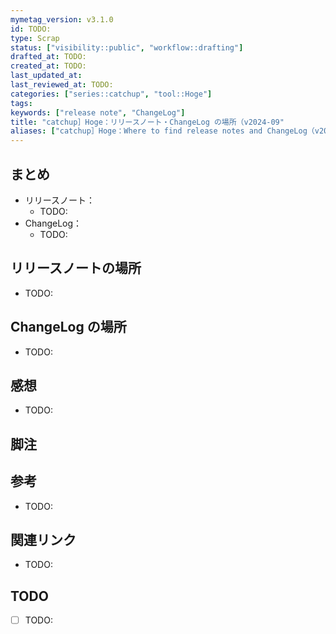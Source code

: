 ```yaml
---
mymetag_version: v3.1.0
id: TODO:
type: Scrap
status: ["visibility::public", "workflow::drafting"]
drafted_at: TODO:
created_at: TODO:
last_updated_at:
last_reviewed_at: TODO:
categories: ["series::catchup", "tool::Hoge"]
tags:
keywords: ["release note", "ChangeLog"]
title: "catchup］Hoge：リリースノート・ChangeLog の場所（v2024-09"
aliases: ["catchup］Hoge：Where to find release notes and ChangeLog（v2024-09"]
--- 
```


## まとめ

- リリースノート：
    - TODO:
- ChangeLog：
    - TODO:

## リリースノートの場所

- TODO:

## ChangeLog の場所

- TODO:

## 感想

- TODO:

## 脚注

[^1]: foobarbaz

## 参考

- TODO:

## 関連リンク

- TODO:

## TODO

- [ ] TODO:
